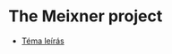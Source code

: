# The Meixner project
- [Téma leírás](https://www.aut.bme.hu/Task/19-20-tavasz/Fullstack-alkalmazas-altalanos)
